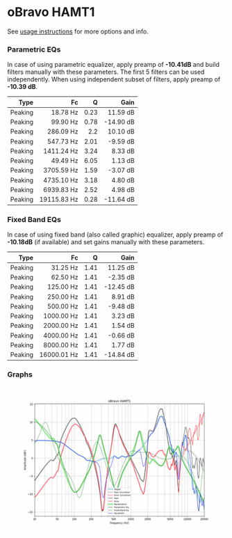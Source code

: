 # oBravo HAMT1
See [usage instructions](https://github.com/jaakkopasanen/AutoEq#usage) for more options and info.

### Parametric EQs
In case of using parametric equalizer, apply preamp of **-10.41dB** and build filters manually
with these parameters. The first 5 filters can be used independently.
When using independent subset of filters, apply preamp of **-10.39 dB**.

| Type    | Fc          |    Q | Gain      |
|--------:|------------:|-----:|----------:|
| Peaking | 18.78 Hz    | 0.23 | 11.59 dB  |
| Peaking | 99.90 Hz    | 0.78 | -14.90 dB |
| Peaking | 286.09 Hz   | 2.2  | 10.10 dB  |
| Peaking | 547.73 Hz   | 2.01 | -9.59 dB  |
| Peaking | 1411.24 Hz  | 3.24 | 8.33 dB   |
| Peaking | 49.49 Hz    | 6.05 | 1.13 dB   |
| Peaking | 3705.59 Hz  | 1.59 | -3.07 dB  |
| Peaking | 4735.10 Hz  | 3.18 | 4.80 dB   |
| Peaking | 6939.83 Hz  | 2.52 | 4.98 dB   |
| Peaking | 19115.83 Hz | 0.28 | -11.64 dB |

### Fixed Band EQs
In case of using fixed band (also called graphic) equalizer, apply preamp of **-10.18dB**
(if available) and set gains manually with these parameters.

| Type    | Fc          |    Q | Gain      |
|--------:|------------:|-----:|----------:|
| Peaking | 31.25 Hz    | 1.41 | 11.25 dB  |
| Peaking | 62.50 Hz    | 1.41 | -2.35 dB  |
| Peaking | 125.00 Hz   | 1.41 | -12.45 dB |
| Peaking | 250.00 Hz   | 1.41 | 8.91 dB   |
| Peaking | 500.00 Hz   | 1.41 | -9.48 dB  |
| Peaking | 1000.00 Hz  | 1.41 | 3.23 dB   |
| Peaking | 2000.00 Hz  | 1.41 | 1.54 dB   |
| Peaking | 4000.00 Hz  | 1.41 | -0.66 dB  |
| Peaking | 8000.00 Hz  | 1.41 | 1.77 dB   |
| Peaking | 16000.01 Hz | 1.41 | -14.84 dB |

### Graphs
![](./oBravo%20HAMT1.png)